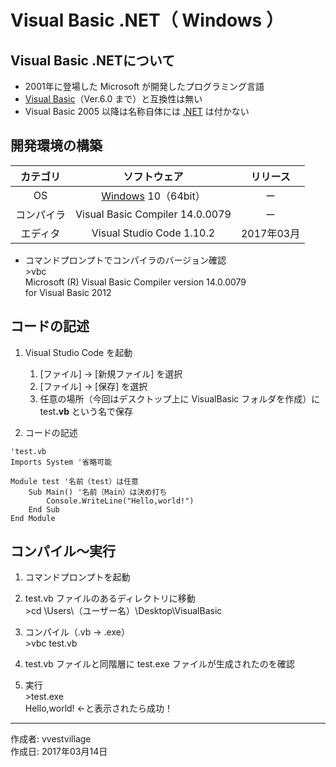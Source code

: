 # Visual Basic .NET（ Windows ）

## Visual Basic .NETについて

* 2001年に登場した Microsoft が開発したプログラミング言語
* [Visual Basic](https://ja.wikipedia.org/wiki/Microsoft_Visual_Basic)（Ver.6.0 まで）と互換性は無い
* Visual Basic 2005 以降は名称自体には [.NET](https://ja.wikipedia.org/wiki/.NET_Framework) は付かない

## 開発環境の構築

|カテゴリ|ソフトウェア|リリース|
|:--:|:--:|:--:|
|OS|[Windows](https://ja.wikipedia.org/wiki/Microsoft_Windows) 10（64bit）|ー|
|コンパイラ|Visual Basic Compiler 14.0.0079|ー|
|エディタ|Visual Studio Code 1.10.2|2017年03月|

* コマンドプロンプトでコンパイラのバージョン確認  
\>vbc  
Microsoft (R) Visual Basic Compiler version 14.0.0079  
for Visual Basic 2012

## コードの記述

1. Visual Studio Code を起動
    1. [ファイル] → [新規ファイル] を選択
    1. [ファイル] → [保存] を選択
    1. 任意の場所（今回はデスクトップ上に VisualBasic フォルダを作成）に test<b>.vb</b> という名で保存  

1. コードの記述
```
'test.vb
Imports System '省略可能

Module test '名前（test）は任意
    Sub Main() '名前（Main）は決め打ち
        Console.WriteLine("Hello,world!")
    End Sub
End Module
```

## コンパイル〜実行

1. コマンドプロンプトを起動

1. test.vb ファイルのあるディレクトリに移動  
\>cd \Users\（ユーザー名）\Desktop\VisualBasic

1. コンパイル（.vb → .exe）  
\>vbc test.vb

1. test.vb ファイルと同階層に test.exe ファイルが生成されたのを確認

1. 実行  
\>test.exe  
Hello,world! ←と表示されたら成功！

***
作成者: vvestvillage  
作成日: 2017年03月14日